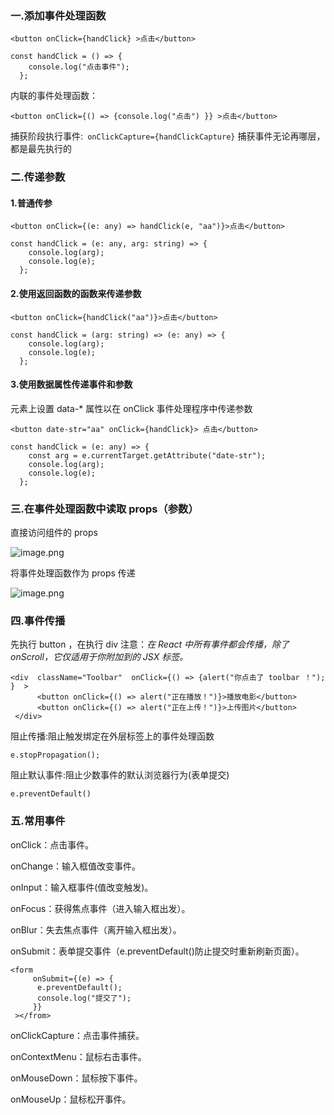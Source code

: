 ### 一.添加事件处理函数  

```
<button onClick={handClick} >点击</button>
```

```
const handClick = () => {
    console.log("点击事件");
  };
```

内联的事件处理函数：

```
<button onClick={() => {console.log("点击") }} >点击</button>
```

捕获阶段执行事件:` onClickCapture={handClickCapture}`
捕获事件无论再哪层，都是最先执行的

### 二.传递参数

#### 1.普通传参

```
<button onClick={(e: any) => handClick(e, "aa")}>点击</button>
```

```
const handClick = (e: any, arg: string) => {
    console.log(arg);
    console.log(e);
  };
```

#### 2.使用返回函数的函数来传递参数

```
<button onClick={handClick("aa")}>点击</button>
```

```
const handClick = (arg: string) => (e: any) => {
    console.log(arg);
    console.log(e);
  };
```

#### 3.使用数据属性传递事件和参数

元素上设置 data-\* 属性以在 onClick 事件处理程序中传递参数

```
<button date-str="aa" onClick={handClick}> 点击</button>
```

```
const handClick = (e: any) => {
    const arg = e.currentTarget.getAttribute("date-str");
    console.log(arg);
    console.log(e);
  };
```

### 三.在事件处理函数中读取 props（参数）

直接访问组件的 props

![image.png](https://upload-images.jianshu.io/upload_images/29487578-63878c84cbb3cb66.png?imageMogr2/auto-orient/strip%7CimageView2/2/w/1240)

将事件处理函数作为 props 传递

![image.png](https://upload-images.jianshu.io/upload_images/29487578-5b42e24ce1f37acb.png?imageMogr2/auto-orient/strip%7CimageView2/2/w/1240)

### 四.事件传播

先执行 button ，在执行 div
注意：_在 React 中所有事件都会传播，除了 onScroll，它仅适用于你附加到的 JSX 标签。_

```
<div  className="Toolbar"  onClick={() => {alert("你点击了 toolbar ！"); }  >
      <button onClick={() => alert("正在播放！")}>播放电影</button>
      <button onClick={() => alert("正在上传！")}>上传图片</button>
 </div>
```

阻止传播:阻止触发绑定在外层标签上的事件处理函数

```
e.stopPropagation();
```

阻止默认事件:阻止少数事件的默认浏览器行为(表单提交)

```
e.preventDefault()
```

### 五.常用事件

onClick：点击事件。

onChange：输入框值改变事件。

onInput：输入框事件(值改变触发)。

onFocus：获得焦点事件（进入输入框出发）。

onBlur：失去焦点事件（离开输入框出发）。

onSubmit：表单提交事件（e.preventDefault()防止提交时重新刷新页面）。

```
<form
     onSubmit={(e) => {
      e.preventDefault();
      console.log("提交了");
     }}
 ></from>
```

onClickCapture：点击事件捕获。

onContextMenu：鼠标右击事件。

onMouseDown：鼠标按下事件。

onMouseUp：鼠标松开事件。
